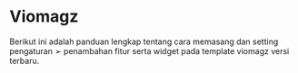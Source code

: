 # Viomagz
Berikut ini adalah panduan lengkap tentang cara memasang dan setting pengaturan ➢ penambahan fitur serta widget pada template viomagz versi terbaru.
